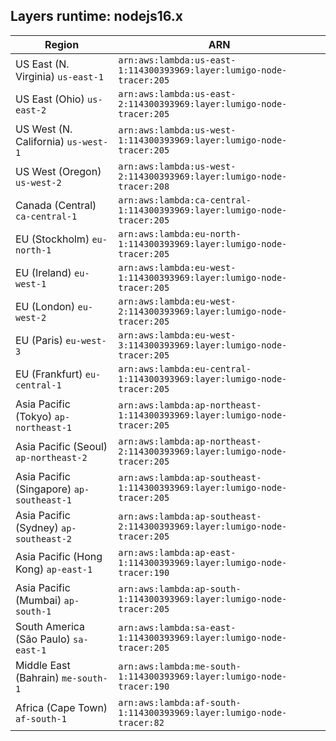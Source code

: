 Layers runtime: nodejs16.x
----
| Region | ARN |
| --- | --- |
|US East (N. Virginia)  `us-east-1`|`arn:aws:lambda:us-east-1:114300393969:layer:lumigo-node-tracer:205`|
|US East (Ohio)  `us-east-2`|`arn:aws:lambda:us-east-2:114300393969:layer:lumigo-node-tracer:205`|
|US West (N. California)  `us-west-1`|`arn:aws:lambda:us-west-1:114300393969:layer:lumigo-node-tracer:205`|
|US West (Oregon)  `us-west-2`|`arn:aws:lambda:us-west-2:114300393969:layer:lumigo-node-tracer:208`|
|Canada (Central)  `ca-central-1`|`arn:aws:lambda:ca-central-1:114300393969:layer:lumigo-node-tracer:205`|
|EU (Stockholm)  `eu-north-1`|`arn:aws:lambda:eu-north-1:114300393969:layer:lumigo-node-tracer:205`|
|EU (Ireland)  `eu-west-1`|`arn:aws:lambda:eu-west-1:114300393969:layer:lumigo-node-tracer:205`|
|EU (London)  `eu-west-2`|`arn:aws:lambda:eu-west-2:114300393969:layer:lumigo-node-tracer:205`|
|EU (Paris)  `eu-west-3`|`arn:aws:lambda:eu-west-3:114300393969:layer:lumigo-node-tracer:205`|
|EU (Frankfurt)  `eu-central-1`|`arn:aws:lambda:eu-central-1:114300393969:layer:lumigo-node-tracer:205`|
|Asia Pacific (Tokyo)  `ap-northeast-1`|`arn:aws:lambda:ap-northeast-1:114300393969:layer:lumigo-node-tracer:205`|
|Asia Pacific (Seoul)  `ap-northeast-2`|`arn:aws:lambda:ap-northeast-2:114300393969:layer:lumigo-node-tracer:205`|
|Asia Pacific (Singapore)  `ap-southeast-1`|`arn:aws:lambda:ap-southeast-1:114300393969:layer:lumigo-node-tracer:205`|
|Asia Pacific (Sydney)  `ap-southeast-2`|`arn:aws:lambda:ap-southeast-2:114300393969:layer:lumigo-node-tracer:205`|
|Asia Pacific (Hong Kong)  `ap-east-1`|`arn:aws:lambda:ap-east-1:114300393969:layer:lumigo-node-tracer:190`|
|Asia Pacific (Mumbai)  `ap-south-1`|`arn:aws:lambda:ap-south-1:114300393969:layer:lumigo-node-tracer:205`|
|South America (São Paulo)  `sa-east-1`|`arn:aws:lambda:sa-east-1:114300393969:layer:lumigo-node-tracer:205`|
|Middle East (Bahrain)  `me-south-1`|`arn:aws:lambda:me-south-1:114300393969:layer:lumigo-node-tracer:190`|
|Africa (Cape Town)  `af-south-1`|`arn:aws:lambda:af-south-1:114300393969:layer:lumigo-node-tracer:82`|
